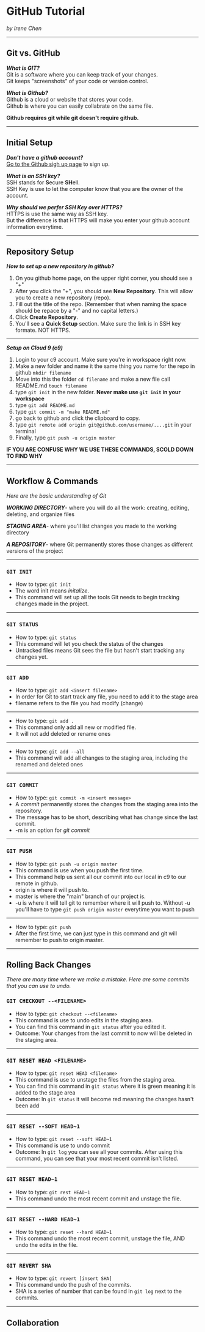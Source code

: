 # GitHub Tutorial

_by Irene Chen_

---
## Git vs. GitHub

**_What is GIT?_**  
Git is a software where you can keep track of your changes.  
Git keeps "screenshots" of your code or version control. 

**_What is Github?_**  
Github is a cloud or website that stores your code.  
Github is where you can easily collabrate on the same file.  

**Github requires git while git doesn't require github.**

---
## Initial Setup

**_Don't have a github account?_**  
[Go to the Github sigh up page](https://github.com/) to sign up.

**_What is an SSH key?_**  
SSH stands for **S**ecure **SH**ell.  
SSH Key is use to let the computer know that you are the owner of the account.  

**_Why should we perfer SSH Key over HTTPS?_**  
HTTPS is use the same way as SSH key.  
But the difference is that HTTPS will make you enter your github account information everytime.

---
## Repository Setup

**_How to set up a new repository in github?_**  
1. On you github home page, on the upper right corner, you should see a "+" 
2. After you click the "+", you should see **New Repository**. This will allow you to create a new repository (repo).
3. Fill out the title of the repo. (Remember that when naming the space should be repace by a "-" and no capital letters.)
4. Click **Create Repository**.
5. You'll see a **Quick Setup** section. Make sure the link is in SSH key formate. NOT HTTPS. 

---
**_Setup on Cloud 9 (c9)_**
1. Login to your c9 account. Make sure you're in workspace right now.
2. Make a new folder and name it the same thing you name for the repo in github ```mkdir filename```
3. Move into this the folder ```cd filename``` and make a new file call README.md ```touch filename```
4. type ```git init``` in the new folder. **Never make use ```git init``` in your workspace**
5. type ```git add README.md``` 
6. type ```git commit -m "make README.md"``` 
7. go back to github and click the clipboard to copy. 
8. type ```git remote add origin git@github.com/username/....git``` in your terminal
9. Finally, type ```git push -u origin master```

**IF YOU ARE CONFUSE WHY WE USE THESE COMMANDS, SCOLD DOWN TO FIND WHY**

---
## Workflow & Commands
_Here are the basic understanding of Git_  

**_WORKING DIRECTORY_**-
where you will do all the work: creating, editing, deleting, and organize files

**_STAGING AREA_**- 
where you'll list changes you made to the working directory 

**_A REPOSITORY_**- where Git permanently stores those changes as different versions of the project

---
### ```GIT INIT```
* How to type: ```git init```
* The word init means _initalize_.
* This command will set up all the tools Git needs to begin tracking changes made in the project.

---
### ```GIT STATUS```
*  How to type: ```git status```
*  This command will let you check the status of the changes
* Untracked files means Git sees the file but hasn't start tracking any changes yet.

---
### ```GIT ADD```
* How to type: ```git add <insert filename>```
* In order for Git to start track any file, you need to add it to the stage area
* filename refers to the file you had modify (change)
---
* How to type: ```git add .```
* This command only add all new or modified file.
* It will not add deleted or rename ones  
---
* How to type: ```git add --all```
* This command will add all changes to the staging area, including the renamed and deleted ones

---
### ```GIT COMMIT```
* How to type: ```git commit -m <insert message>```
* A _commit_ permanently stores the changes from the staging area into the repository. 
* The message has to be short, describing what has change since the last commit. 
* -m is an option for _git commit_

---
### ```GIT PUSH```
* How to type: ```git push -u origin master```
* This command is use when you push the first time.
* This command help us sent all our commit into our local in c9 to our remote in github.
* origin is where it will push to. 
* master is where the "main" branch of our project is.
* -u is where it will tell git to remember where it will push to. Without -u you'll have to type ```git push origin master``` everytime you want to push
---
* How to type: ```git push```
* After the first time, we can just type in this command and git will remember to push to origin master.

---
## Rolling Back Changes
_There are many time where we make a mistake. Here are some commits that you can use to undo._

### ```GIT CHECKOUT --<FILENAME>```  
* How to type: ```git checkout --<filename>```
* This command is use to undo edits in the staging area. 
* You can find this command in ```git status``` after you edited it. 
* Outcome: Your changes from the last commit to now will be deleted in the staging area.
---
### ```GIT RESET HEAD <FILENAME>```
* How to type: ```git reset HEAD <filename>```
* This command is use to unstage the files from the staging area.
* You can find this command in ```git status``` where it is green meaning it is added to the stage area
* Outcome: In ```git status``` it will become red meaning the changes hasn't been add
---
### ```GIT RESET --SOFT HEAD~1```
* How to type: ```git reset --soft HEAD~1```
* This command is use to undo commit 
* Outcome: In ```git log``` you can see all your commits. After using this command, you can see that your most recent commit isn't listed.
---
### ```GIT RESET HEAD~1```
* How to type: ```git rest HEAD~1```
* This command undo the most recent commit and unstage the file. 
---
### ```GIT RESET --HARD HEAD~1```
* How to type: ```git reset --hard HEAD~1```
* This command undo the most recent commit, unstage the file, AND undo the edits in the file.
---
### ```GIT REVERT SHA```
* How to type: ```git revert [insert SHA]```
* This command undo the push of the commits.
* SHA is a series of number that can be found in ```git log``` next to the commits.
---  
## Collaboration
